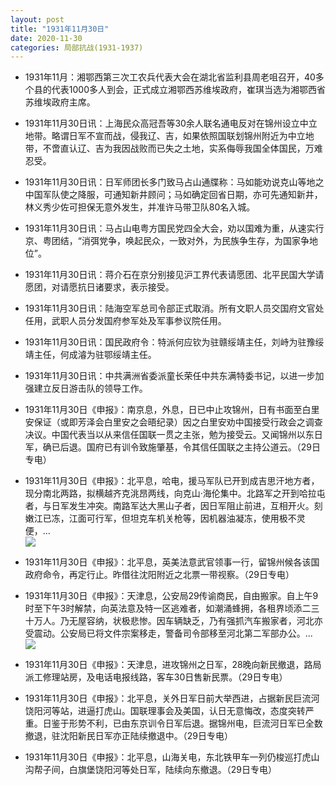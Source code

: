 ```yaml
---
layout: post
title: "1931年11月30日"
date: 2020-11-30
categories: 局部抗战(1931-1937)
---
```


<meta name="referrer" content="no-referrer" />

- 1931年11月：湘鄂西第三次工农兵代表大会在湖北省监利县周老咀召开，40多个县的代表1000多人到会，正式成立湘鄂西苏维埃政府，崔琪当选为湘鄂西省苏维埃政府主席。 

- 1931年11月30日讯：上海民众高冠吾等30余人联名通电反对在锦州设立中立地带。略谓日军不宣而战，侵我辽、吉，如果依照国联划锦州附近为中立地带，不啻直认辽、吉为我因战败而已失之土地，实系侮辱我国全体国民，万难忍受。 

- 1931年11月30日讯：日军师团长多门致马占山通牒称：马如能劝说克山等地之中国军队使之降服，可通知新井顾问；马如确定回省日期，亦可先通知新井，林义秀少佐可担保无意外发生，并准许马带卫队80名入城。 

- 1931年11月30日讯：马占山电粤方国民党四全大会，劝以国难为重，从速实行京、粤团结，“消弭党争，唤起民众，一致对外，为民族争生存，为国家争地位”。 

- 1931年11月30日讯：蒋介石在京分别接见沪工界代表请愿团、北平民国大学请愿团，对请愿抗日诸要求，表示接受。 

- 1931年11月30日讯：陆海空军总司令部正式取消。所有文职人员交国府文官处任用，武职人员分发国府参军处及军事参议院任用。 

- 1931年11月30日讯：国民政府令：特派何应钦为驻赣绥靖主任，刘峙为驻豫绥靖主任，何成濬为驻鄂绥靖主任。 

- 1931年11月30日讯：中共满洲省委派童长荣任中共东满特委书记，以进一步加强建立反日游击队的领导工作。 

- 1931年11月30日《申报》：南京息，外息，日已中止攻锦州，日有书面至白里安保证（或即芳泽会白里安之会晤纪录）因之白里安劝中国接受行政会之调查决议。中国代表当以从来信任国联一贯之主张，勉为接受云。又闻锦州以东日军，确已后退。国府已有训令致施肇基，令其信任国联之主持公道云。（29日专电） 

- 1931年11月30日《申报》：北平息，哈电，援马军队已开到成吉思汗地方者，现分南北两路，拟横越齐克洮昂两线，向克山·海伦集中。北路军之开到哈拉屯者，与日军发生冲突。南路军达大黑山子者，因日军阻止前进，互相开火。刻嫩江已冻，江面可行军，但坦克车机关枪等，因机器油凝冻，使用极不灵便，... <br/><img src="https://wx3.sinaimg.cn/large/aca367d8ly1gl743cnj4cj20c809z0ss.jpg" />

- 1931年11月30日《申报》：北平息，英美法意武官领事一行，留锦州候各该国政府命令，再定行止。昨借往沈阳附近之北票一带视察。（29日专电） 

- 1931年11月30日《申报》：天津息，公安局29传谕商民，自由搬家。自上午9时至下午3时解禁，向英法意及特一区逃难者，如潮涌蜂拥，各租界顷添二三十万人。乃无屋容纳，状极悲惨。因车辆缺乏，乃有强抓汽车搬家者，河北亦受震动。公安局已将文件宗案移走，警备司令部移至河北第二军部办公。... <br/><img src="https://wx1.sinaimg.cn/large/aca367d8ly1gl70mbvp7gj20c809zmx8.jpg" />

- 1931年11月30日《申报》：天津息，进攻锦州之日军，28晚向新民撤退，路局派工修理站房，及电话电报线路，客车30日售新民票。（29日专电） 

- 1931年11月30日《申报》：北平息，关外日军日前大举西进，占据新民巨流河饶阳河等站，进逼打虎山。国联理事会及美国，认日无意悔改，态度突转严重。日鉴于形势不利，已由东京训令日军后退。据锦州电，巨流河日军已全数撤退，驻沈阳新民日军亦正陆续撤退中。（29日专电） 

- 1931年11月30日《申报》：北平息，山海关电，东北铁甲车一列仍梭巡打虎山沟帮子间，白旗堡饶阳河等处日军，陆续向东撤退。（29日专电） 

